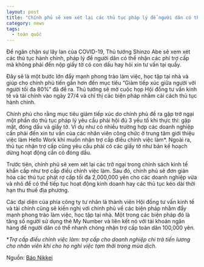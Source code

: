 ```yaml
---
layout: post
title: "Chính phủ sẽ xem xét lại các thủ tục pháp lý để người dân có thể  nhận hỗ trợ online trong đợt dịch COVID-19"
category: news
tags: 
  - toàn quốc
---
```


Để ngăn chặn sự lây lan của COVID-19, Thủ tướng Shinzo Abe sẽ xem xét các thủ tục hành chính, pháp lý để người dân có thể nhận các phí trợ cấp mà không phải đến nộp giấy tờ có con dấu hay hỏi xin tư vấn tại quầy.

Đây sẽ là một bước lớn đẩy mạnh phong trào làm việc, học tập tại nhà và giúp cho chính phủ tiến gần hơn đến mục tiêu “Giảm tiếp xúc giữa người với người tối đa 80%” đã đề ra. Thủ tướng sẽ mở cuộc họp Hội đồng tư vấn kinh tế và tài chính vào ngày 27/4 và chỉ thị các biện pháp nhằm cải cách thủ tục hành chính.

Chính phủ cho rằng mục tiêu giảm tiếp xúc do chính phủ đề ra gặp trở ngại một phần do thủ tục pháp lý yêu cầu phải hội đủ 3 yếu tố khi thực thi: gặp mặt, đóng dấu và giấy tờ. Ví dụ như có nhiều trường hợp các doanh nghiệp cần phải đến xin tư vấn của các nhân viên công chức ở trung tâm giới thiệu việc làm Hello Work khi muốn nhận trợ cấp điều chỉnh việc làm*. Ngoài ra, thủ tục nhận trợ cấp cũng yêu cầu phải có các giấy tờ như bản kế hoạch dừng hoạt động cần có đóng dấu.

Trước tiên, chính phủ sẽ xem xét lại các trở ngại trong chính sách kinh tế khẩn cấp như trợ cấp điều chỉnh việc làm. Sau đó, chính phủ sẽ đơn giản hóa các thủ tục phát rợ cấp tối đa 2,000,000 yên cho các doanh nghiệp vừa và nhỏ để có thể tiếp tục hoạt động kinh doanh hay các thủ tục kéo dài thời hạn thu thuế địa phương.

Các đại diện của phía công ty tư nhân là thành viên Hội đồng tư vấn kinh tế và tài chính cũng sẽ kiến nghị với chính phủ về các biện pháp nhằm đẩy mạnh phong trào làm việc, học tập tại nhà. Một trong các biện pháp đó là tăng số người sử dụng thẻ My Number và liên kết nó với tài khoản ngân hàng để người dân có thể nhanh chóng nhận trợ cấp toàn dân 100,000 yên.

**Trợ cấp điều chỉnh việc làm: trợ cấp cho doanh nghiệp chi trả tiền lương cho nhân viên khi cho họ nghỉ việc tạm thời trong mùa dịch.*

Nguồn: [Báo Nikkei](https://www.nikkei.com/article/DGXMZO58509250V20C20A4MM8000/)
